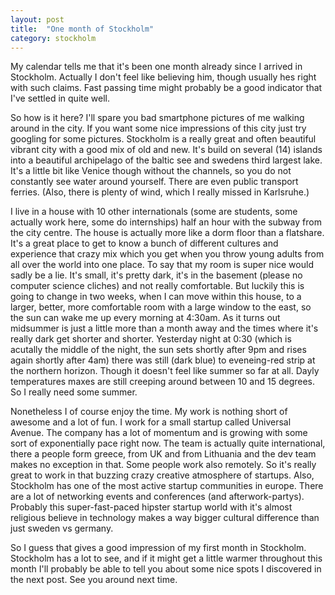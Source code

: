 ```yaml
---
layout: post
title:  "One month of Stockholm"
category: stockholm
---
```


My calendar tells me that it's been one month already since I arrived in Stockholm. 
Actually I don't feel like believing him, though usually hes right with such claims.
Fast passing time might probably be a good indicator that I've settled in quite well.

So how is it here?
I'll spare you bad smartphone pictures of me walking around in the city. 
If you want some nice impressions of this city just try googling for some pictures.
Stockholm is a really great and often beautiful vibrant city with a good mix of old and new.
It's build on several (14) islands into a beautiful archipelago of the baltic see and swedens third largest lake.
It's a little bit like Venice though without the channels, so you do not constantly see water around yourself. 
There are even public transport ferries.
(Also, there is plenty of wind, which I really missed in Karlsruhe.)

I live in a house with 10 other internationals (some are students, some actually work here, some do internships) half an hour with the subway from the city centre.
The house is actually more like a dorm floor than a flatshare.
It's a great place to get to know a bunch of different cultures and experience that crazy mix which you get when you throw young adults from all over the world into one place.
To say that my room is super nice would sadly be a lie. It's small, it's pretty dark, it's in the basement (please no computer science cliches) and not really comfortable. 
But luckily this is going to change in two weeks, when I can move within this house, to a larger, better, more comfortable room with a large window to the east, so the sun can wake me up every morning at 4:30am.
As it turns out midsummer is just a little more than a month away and the times where it's really dark get shorter and shorter. 
Yesterday night at 0:30 (which is acutally the middle of the night, the sun sets shortly after 9pm and rises again shortly after 4am) there was still (dark blue) to eveneing-red strip at the northern horizon. 
Though it doesn't feel like summer so far at all. 
Dayly temperatures maxes are still creeping around between 10 and 15 degrees. 
So I really need some summer.

Nonetheless I of course enjoy the time. 
My work is nothing short of awesome and a lot of fun.
I work for a small startup called Universal Avenue.
The company has a lot of momentum and is growing with some sort of exponentially pace right now.
The team is actually quite international, there a people form greece, from UK and from Lithuania and the dev team makes no exception in that.
Some people work also remotely.
So it's really great to work in that buzzing crazy creative atmosphere of startups.
Also, Stockholm has one of the most active startup communities in europe.
There are a lot of networking events and conferences (and afterwork-partys).
Probably this super-fast-paced hipster startup world with it's almost religious believe in technology makes a way bigger cultural difference than just sweden vs germany.

So I guess that gives a good impression of my first month in Stockholm.
Stockholm has a lot to see, and if it might get a little warmer throughout this month I'll probably be able to tell you about some nice spots I discovered in the next post.
See you around next time.
